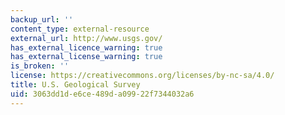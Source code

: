 ```yaml
---
backup_url: ''
content_type: external-resource
external_url: http://www.usgs.gov/
has_external_licence_warning: true
has_external_license_warning: true
is_broken: ''
license: https://creativecommons.org/licenses/by-nc-sa/4.0/
title: U.S. Geological Survey
uid: 3063dd1d-e6ce-489d-a099-22f7344032a6
---
```

